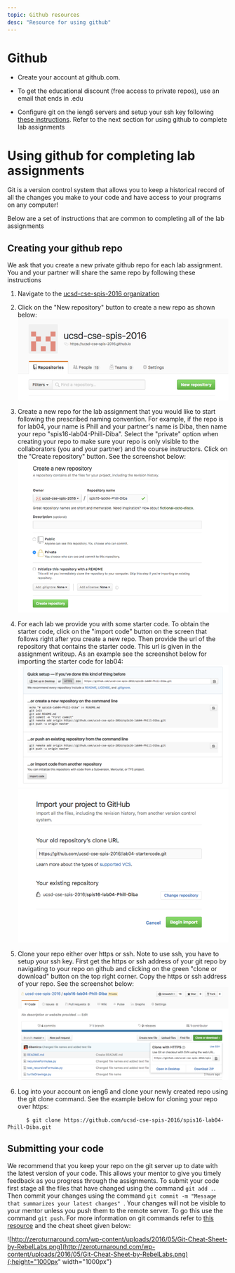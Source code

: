 ```yaml
---
topic: Github resources
desc: "Resource for using github"
---
```


# Github

* Create your account at github.com.  
 - To get the educational discount (free access to private repos), use an email that ends in .edu

* Configure git on the ieng6 servers and setup your ssh key following [these instructions](https://help.github.com/articles/adding-a-new-ssh-key-to-your-github-account/). Refer to the next section for using github to complete lab assignments

# Using github for completing lab assignments

Git is a version control system that allows you to keep a historical record of all the changes you make to your code and have access to your programs on any computer!

Below are a set of instructions that are common to completing all of the lab assignments

## Creating your github repo

We ask that you create a new private github repo for each lab assignment.
You and your partner will share the same repo by following these instructions

1. Navigate to the [ucsd-cse-spis-2016 organization](https://github.com/ucsd-cse-spis-2016)

2. Click on the "New repository" button to create a new repo as shown below: ![new repo](/images/new-repo-begin.png)

3. Create a new repo for the lab assignment that you would like to start following the prescribed naming convention. For example, if the repo is for lab04, your name is Phill and your partner's name is Diba, then name your repo "spis16-lab04-Phill-Diba". Select the "private" option when creating your repo to make sure your repo is only visible to the collaborators (you and your partner) and the course instructors. Click on the "Create repository" button. See the screenshot below:![new repo](/images/create-new-repo.png)

4. For each lab we provide you with some starter code. To obtain the starter code, click on the "import code" button on the screen that follows right after you create a new repo. Then provide the url of the repository that contains the starter code. This url is given in the assignment writeup. As an example see the screenshot below for importing the starter code for lab04: ![new repo](/images/import-code1.png)![new repo](/images/import-code2.png)

5. Clone your repo either over https or ssh. Note to use ssh, you have to setup your ssh key. First get the https or ssh address of your git repo by navigating to your repo on github and clicking on the green "clone or download" button on the top right corner. Copy the https or ssh address of your repo. See the screenshot below: ![new repo](/images/get-repo-url.png)

6. Log into your account on ieng6 and clone your newly created repo using the git clone command. See the example below for cloning your repo over https: 

```
      $ git clone https://github.com/ucsd-cse-spis-2016/spis16-lab04-Phill-Diba.git

```

## Submitting your code

We recommend that you keep your repo on the git server up to date with the latest version of your code. This allows your mentor to give you timely feedback as you progress through the assignments. To submit your code first stage all the files that have changed using the command `git add .`. Then commit your changes using the command `git commit -m "Message that summarizes your latest changes" `. Your changes will not be visible to your mentor unless you push them to the remote server. To go this use the command `git push`. For more information on git commands refer to [this resource](http://zeroturnaround.com/rebellabs/git-commands-and-best-practices-cheat-sheet/) and the cheat sheet given below:


![http://zeroturnaround.com/wp-content/uploads/2016/05/Git-Cheat-Sheet-by-RebelLabs.png](http://zeroturnaround.com/wp-content/uploads/2016/05/Git-Cheat-Sheet-by-RebelLabs.png){:height="1000px" width="1000px"}
